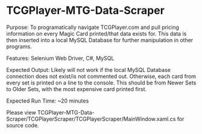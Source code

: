 # TCGPlayer-MTG-Data-Scraper

Purpose: To programatically navigate TCGPlayer.com and pull pricing information on every Magic Card printed/that data exists for. This data is then inserted into a local MySQL Database for further manipulation in other programs.

Features: Selenium Web Driver, C#, MySQL

Expected Output: Likely will not work if the local MySQL Database connection does not exist/is not commented out. Otherwise, each card from every set is printed on a line to the console. This should be from Newer Sets to Older Sets, with the most expensive card printed first.

Expected Run Time: ~20 minutes


Please view TCGPlayer-MTG-Data-Scraper/TCGPlayerScraper/TCGPlayerScraper/MainWindow.xaml.cs for source code.